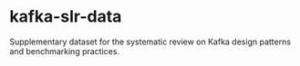 # kafka-slr-data
Supplementary dataset for the systematic review on Kafka design patterns and benchmarking practices.
